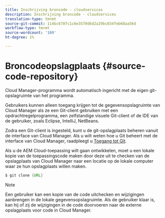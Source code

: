 ```yaml
---
title: Inschrijving broncode - cloudservices
description: Inschrijving broncode - cloudservices
translation-type: tm+mt
source-git-commit: 114bc678fc1c6e3570d6d2a29bc034feb68aa56d
workflow-type: tm+mt
source-wordcount: '169'
ht-degree: 1%

---
```



# Broncodeopslagplaats {#source-code-repository}

Cloud Manager-programma wordt automatisch ingericht met de eigen git-opslagruimte van het programma.

Gebruikers kunnen alleen toegang krijgen tot de gegevensopslagruimte van Cloud Manager als ze een Git-client gebruiken met een opdrachtregelprogramma, een zelfstandige visuele Git-client of de IDE van de gebruiker, zoals Eclipse, IntelliJ, NetBeans.

Zodra een Git-client is ingesteld, kunt u de git-opslagplaats beheren vanuit de interface van Cloud Manager. Als u wilt weten hoe u Git beheert met de interface van Cloud Manager, raadpleegt u [Toegang tot Git](/help/implementing/cloud-manager/accessing-git.md).

Als u de AEM Cloud-toepassing wilt gaan ontwikkelen, moet u een lokale kopie van de toepassingscode maken door deze uit te checken van de opslagplaats van Cloud Manager naar een locatie op de lokale computer waar ze hun opslagplaats willen maken.

```java
$ git clone {URL}
```

>[!NOTE]
>
> Een gebruiker kan een kopie van de code uitchecken en wijzigingen aanbrengen in de lokale gegevensopslagruimte. Als de gebruiker klaar is, kan hij of zij de wijzigingen in de code doorvoeren naar de externe opslagplaats voor code in Cloud Manager.
